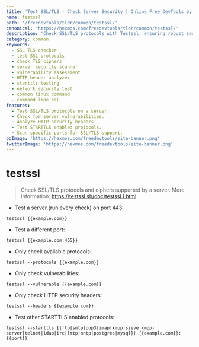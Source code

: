 ```yaml
---
title: 'Test SSL/TLS - Check Server Security | Online Free DevTools by Hexmos'
name: testssl
path: '/freedevtools/tldr/common/testssl/'
canonical: 'https://hexmos.com/freedevtools/tldr/common/testssl/'
description: 'Check SSL/TLS protocols with Testssl, ensuring robust server security. Identify vulnerabilities and analyze HTTP headers. Free online tool, no registration required.'
category: common
keywords:
  - SSL TLS checker
  - test SSL protocols
  - check TLS ciphers
  - server security scanner
  - vulnerability assessment
  - HTTP header analyzer
  - starttls testing
  - network security test
  - common linux command
  - command line ssl
features:
  - Test SSL/TLS protocols on a server.
  - Check for server vulnerabilities.
  - Analyze HTTP security headers.
  - Test STARTTLS enabled protocols.
  - Scan specific ports for SSL/TLS support.
ogImage: 'https://hexmos.com/freedevtools/site-banner.png'
twitterImage: 'https://hexmos.com/freedevtools/site-banner.png'
---
```


# testssl

> Check SSL/TLS protocols and ciphers supported by a server.
> More information: <https://testssl.sh/doc/testssl.1.html>.

- Test a server (run every check) on port 443:

`testssl {{example.com}}`

- Test a different port:

`testssl {{example.com:465}}`

- Only check available protocols:

`testssl --protocols {{example.com}}`

- Only check vulnerabilities:

`testssl --vulnerable {{example.com}}`

- Only check HTTP security headers:

`testssl --headers {{example.com}}`

- Test other STARTTLS enabled protocols:

`testssl --starttls {{ftp|smtp|pop3|imap|xmpp|sieve|xmpp-server|telnet|ldap|irc|lmtp|nntp|postgres|mysql}} {{example.com}}:{{port}}`

